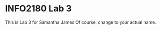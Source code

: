 # INFO2180 Lab 3
 This is Lab 3 for Samantha James Of course, change <Your Name> to your actual name. 